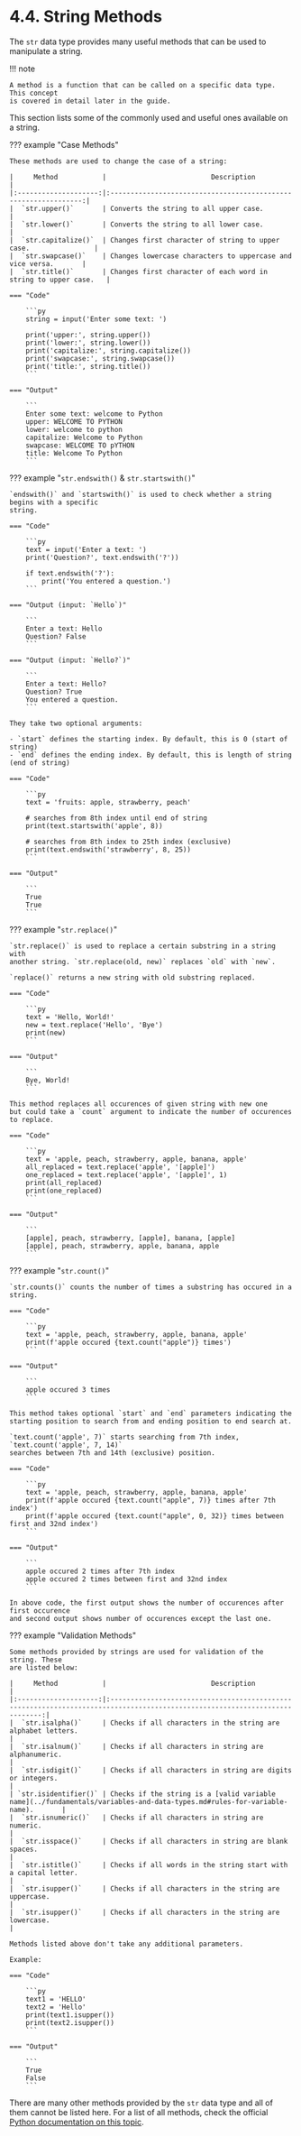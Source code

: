 # 4.4. String Methods
The `str` data type provides many useful methods that can be used to manipulate a string.

!!! note

    A method is a function that can be called on a specific data type. This concept
    is covered in detail later in the guide.

This section lists some of the commonly used and useful ones available on a string.

??? example "Case Methods"

    These methods are used to change the case of a string:

    |     Method           |                          Description                            |
    |:--------------------:|:---------------------------------------------------------------:|
    |  `str.upper()`       | Converts the string to all upper case.                          |
    |  `str.lower()`       | Converts the string to all lower case.                          |
    |  `str.capitalize()`  | Changes first character of string to upper case.                |
    |  `str.swapcase()`    | Changes lowercase characters to uppercase and vice versa.       |
    |  `str.title()`       | Changes first character of each word in string to upper case.   |

    === "Code"

        ```py
        string = input('Enter some text: ')

        print('upper:', string.upper())
        print('lower:', string.lower())
        print('capitalize:', string.capitalize())
        print('swapcase:', string.swapcase())
        print('title:', string.title())
        ```

    === "Output"

        ```
        Enter some text: welcome to Python
        upper: WELCOME TO PYTHON
        lower: welcome to python
        capitalize: Welcome to Python
        swapcase: WELCOME TO pYTHON
        title: Welcome To Python
        ```

??? example "`str.endswith()` & `str.startswith()`"

    `endswith()` and `startswith()` is used to check whether a string begins with a specific
    string.

    === "Code"

        ```py
        text = input('Enter a text: ')
        print('Question?', text.endswith('?'))

        if text.endswith('?'):
            print('You entered a question.')
        ```

    === "Output (input: `Hello`)"

        ```
        Enter a text: Hello
        Question? False
        ```

    === "Output (input: `Hello?`)"

        ```
        Enter a text: Hello?
        Question? True
        You entered a question.
        ```

    They take two optional arguments:

    - `start` defines the starting index. By default, this is 0 (start of string)
    - `end` defines the ending index. By default, this is length of string (end of string)

    === "Code"

        ```py
        text = 'fruits: apple, strawberry, peach'

        # searches from 8th index until end of string
        print(text.startswith('apple', 8))

        # searches from 8th index to 25th index (exclusive)
        print(text.endswith('strawberry', 8, 25))
        ```

    === "Output"

        ```
        True
        True
        ```

??? example "`str.replace()`"

    `str.replace()` is used to replace a certain substring in a string with
    another string. `str.replace(old, new)` replaces `old` with `new`.

    `replace()` returns a new string with old substring replaced.

    === "Code"

        ```py
        text = 'Hello, World!'
        new = text.replace('Hello', 'Bye')
        print(new)
        ```

    === "Output"

        ```
        Bye, World!
        ```

    This method replaces all occurences of given string with new one
    but could take a `count` argument to indicate the number of occurences
    to replace.

    === "Code"

        ```py
        text = 'apple, peach, strawberry, apple, banana, apple'
        all_replaced = text.replace('apple', '[apple]')
        one_replaced = text.replace('apple', '[apple]', 1)
        print(all_replaced)
        print(one_replaced)
        ```

    === "Output"

        ```
        [apple], peach, strawberry, [apple], banana, [apple]
        [apple], peach, strawberry, apple, banana, apple
        ```

??? example "`str.count()`"

    `str.counts()` counts the number of times a substring has occured in a string.

    === "Code"

        ```py
        text = 'apple, peach, strawberry, apple, banana, apple'
        print(f'apple occured {text.count("apple")} times')
        ```

    === "Output"

        ```
        apple occured 3 times
        ```

    This method takes optional `start` and `end` parameters indicating the
    starting position to search from and ending position to end search at.

    `text.count('apple', 7)` starts searching from 7th index, `text.count('apple', 7, 14)`
    searches between 7th and 14th (exclusive) position.

    === "Code"

        ```py
        text = 'apple, peach, strawberry, apple, banana, apple'
        print(f'apple occured {text.count("apple", 7)} times after 7th index')
        print(f'apple occured {text.count("apple", 0, 32)} times between first and 32nd index')
        ```

    === "Output"

        ```
        apple occured 2 times after 7th index
        apple occured 2 times between first and 32nd index
        ```

    In above code, the first output shows the number of occurences after first occurence
    and second output shows number of occurences except the last one. 

??? example "Validation Methods"

    Some methods provided by strings are used for validation of the string. These
    are listed below:

    |     Method           |                          Description                                                                                        |
    |:--------------------:|:---------------------------------------------------------------------------------------------------------------------------:|
    |  `str.isalpha()`     | Checks if all characters in the string are alphabet letters.                                                                |
    |  `str.isalnum()`     | Checks if all characters in string are alphanumeric.                                                                        |
    |  `str.isdigit()`     | Checks if all characters in string are digits or integers.                                                                  |
    | `str.isidentifier()` | Checks if the string is a [valid variable name](../fundamentals/variables-and-data-types.md#rules-for-variable-name).       |
    |  `str.isnumeric()`   | Checks if all characters in string are numeric.                                                                             |
    |  `str.isspace()`     | Checks if all characters in string are blank spaces.                                                                        |
    |  `str.istitle()`     | Checks if all words in the string start with a capital letter.                                                              |
    |  `str.isupper()`     | Checks if all characters in the string are uppercase.                                                                       |
    |  `str.isupper()`     | Checks if all characters in the string are lowercase.                                                                       |

    Methods listed above don't take any additional parameters.

    Example:

    === "Code"

        ```py
        text1 = 'HELLO'
        text2 = 'Hello'
        print(text1.isupper())
        print(text2.isupper())
        ```

    === "Output"

        ```
        True
        False
        ```

There are many other methods provided by the `str` data type and all of them cannot be listed here. For
a list of all methods, check the official [Python documentation on this topic](https://docs.python.org/3/library/stdtypes.html#string-methods).
